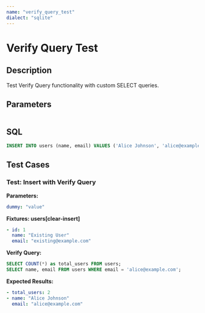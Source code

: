 ```yaml
---
name: "verify_query_test"
dialect: "sqlite"
---
```


# Verify Query Test

## Description

Test Verify Query functionality with custom SELECT queries.

## Parameters
```yaml
```

## SQL
```sql
INSERT INTO users (name, email) VALUES ('Alice Johnson', 'alice@example.com');
```

## Test Cases

### Test: Insert with Verify Query

**Parameters:**
```yaml
dummy: "value"
```

**Fixtures: users[clear-insert]**
```yaml
- id: 1
  name: "Existing User"
  email: "existing@example.com"
```

**Verify Query:**
```sql
SELECT COUNT(*) as total_users FROM users;
SELECT name, email FROM users WHERE email = 'alice@example.com';
```

**Expected Results:**
```yaml
- total_users: 2
- name: "Alice Johnson"
  email: "alice@example.com"
```
